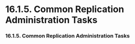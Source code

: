 # 16.1.5. Common Replication Administration Tasks 

### 16.1.5. Common Replication Administration Tasks 
